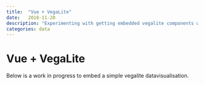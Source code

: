 ```yaml
---
title:  "Vue + VegaLite"
date:   2018-11-20
description: "Experimenting with getting embedded vegalite components working with Vue"
categories: data
---
```


# Vue + VegaLite

Below is a work in progress to embed a simple vegalite datavisualisation.

<SPLOM />

